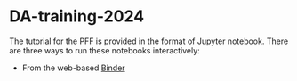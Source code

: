 # DA-training-2024
The tutorial for the PFF is provided in the format of Jupyter notebook. There are three ways to run these notebooks interactively:
- From the web-based [Binder](https://mybinder.org/v2/gh/GorillaYeh1003/2025_CADRE-EPIC_DATrainingWorkshop/HEAD)

